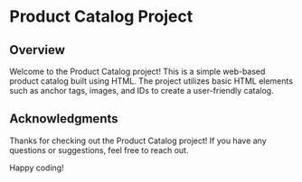 # Product Catalog Project

## Overview

Welcome to the Product Catalog project! This is a simple web-based product catalog built using HTML. The project utilizes basic HTML elements such as anchor tags, images, and IDs to create a user-friendly catalog.

## Acknowledgments

Thanks for checking out the Product Catalog project! If you have any questions or suggestions, feel free to reach out.

Happy coding!
